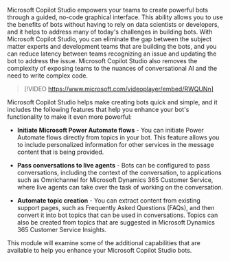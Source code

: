 Microsoft Copilot Studio empowers your teams to create powerful bots through a guided, no-code graphical interface. This ability allows you to use the benefits of bots without having to rely on data scientists or developers, and it helps to address many of today's challenges in building bots. With Microsoft Copilot Studio, you can eliminate the gap between the subject matter experts and development teams that are building the bots, and you can reduce latency between teams recognizing an issue and updating the bot to address the issue. Microsoft Copilot Studio also removes the complexity of exposing teams to the nuances of conversational AI and the need to write complex code.

> [!VIDEO https://www.microsoft.com/videoplayer/embed/RWQUNn]

Microsoft Copilot Studio helps make creating bots quick and simple, and it includes the following features that help you enhance your bot's functionality to make it even more powerful:

- **Initiate Microsoft Power Automate flows** - You can initiate Power Automate flows directly from topics in your bot. This feature allows you to include personalized information for other services in the message content that is being provided.

- **Pass conversations to live agents** - Bots can be configured to pass conversations, including the context of the conversation, to applications such as Omnichannel for Microsoft Dynamics 365 Customer Service, where live agents can take over the task of working on the conversation.

- **Automate topic creation** - You can extract content from existing support pages, such as Frequently Asked Questions (FAQs), and then convert it into bot topics that can be used in conversations. Topics can also be created from topics that are suggested in Microsoft Dynamics 365 Customer Service Insights.

This module will examine some of the additional capabilities that are available to help you enhance your Microsoft Copilot Studio bots.
